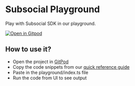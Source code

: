 # Subsocial Playground

Play with Subsocial SDK in our playground.

[![Open in Gitpod](https://gitpod.io/button/open-in-gitpod.svg)](https://gitpod.io/#https://github.com/tusharojha/playground)

## How to use it?

- Open the project in [GitPod](https://tusharojha.com)
- Copy the code snippets from our [quick reference guide](https://docs.subsocial.network/docs/sdk/quick-reference)
- Paste in the playground/index.ts file 
- Run the code from UI to see output
